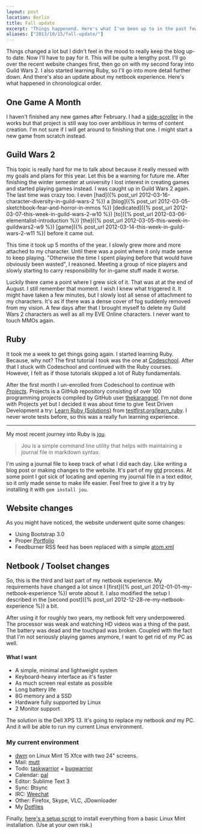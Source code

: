 ```yaml
---
layout: post
location: Berlin
title: Fall update
excerpt: "Things happenend. Here's what I've been up to in the past few months."
aliases: ["2013/10/15/fall-update/"]
---
```


Things changed a lot but I didn't feel in the mood to really keep the blog up-to date. Now I'll have to pay for it. This will be quite a lengthy post. I'll go over the recent website changes first, then go on with my second foray into Guild Wars 2. I also started learning Ruby, so I'll go into more detail further down. And there's also an update about my netbook experience. Here's what happened in chronological order.

## One Game A Month
I haven't finished any new games after February. I had a [side-scroller](https://gitlab.com/phansch/shootingstar/tree/master) in the works but that project is still way too over ambitious in terms of content creation. I'm not sure if I will get around to finishing that one. I might start a new game from scratch instead.

## Guild Wars 2 
This topic is really hard for me to talk about because it really messed with my goals and plans for this year. Let this be a warning for future me. After finishing the winter semester at university I lost interest in creating games and started playing games instead. I was caught up in Guild Wars 2 again. The last time was crazy too. I even [had]({% post_url 2012-03-16-character-diversity-in-guild-wars-2 %}) a [blog]({% post_url 2012-03-05-sketchbook-fear-and-horror-in-mmos %}) [dedicated]({% post_url 2012-03-07-this-week-in-guild-wars-2-w10 %}) [to]({% post_url 2012-03-06-elementalist-introduction %}) [the]({% post_url 2012-03-05-this-week-in-guildwars2-w9 %}) [game]({% post_url 2012-03-14-this-week-in-guild-wars-2-w11 %}) before it came out.

This time it took up 5 months of the year. I slowly grew more and more attached to my character. Until there was a point where it only made sense to keep playing. "Otherwise the time I spent playing before that would have obviously been wasted", I reasoned. Meeting a group of nice players and slowly starting to carry responsibility for in-game stuff made it worse.

Luckily there came a point where I grew sick of it. That was at at the end of August. I still remember that moment. I wish I knew what triggered it. It might have taken a few minutes, but I slowly lost all sense of attachment to my characters. It's as if there was a dense cover of fog suddenly removed from my vision. A few days after that I brought myself to delete my Guild Wars 2 characters as well as all my EVE Online characters. I never want to touch MMOs again.

## Ruby
It took me a week to get things going again. I started learning Ruby. Because, why not? The first tutorial I took was the one at [Codeschool](https://www.codeschool.com/courses/try-ruby). After that I stuck with Codeschool and continued with the Ruby courses. However, I felt as if those tutorials skipped a lot of Ruby fundamentals. 

After the first month I un-enrolled from Codeschool to continue with *[Projects](https://gitlab.com/phansch/100-projects/tree/master)*. Projects is a GitHub repository consisting of over 100 programming projects compiled by GitHub user [thekarangoel](https://github.com/thekarangoel). I'm not done with Projects yet but I decided it was about time to give Test Driven Development a try: [Learn Ruby (Solutions)](https://gitlab.com/phansch/learn_ruby_solutions/tree/master) from [testfirst.org/learn_ruby](http://testfirst.org/learn_ruby). I never wrote tests before, so this was a really fun learning experience. 

---

My most recent journey into Ruby is [jou](https://github.com/phansch/jou).

> Jou is a simple command line utility that helps with maintaining a journal file in markdown syntax.

I'm using a journal file to keep track of what I did each day. Like writing a blog post or making changes to the website. It's part of my [gtd](http://en.wikipedia.org/wiki/Getting_Things_Done) process. At some point I got sick of locating and opening my journal file in a text editor, so it only made sense to make life easier. Feel free to give it a try by installing it with `gem install jou`.

## Website changes

As you might have noticed, the website underwent quite some changes:

 * Using Bootstrap 3.0
 * Proper [Portfolio](http://phansch.net/)
 * Feedburner RSS feed has been replaced with a simple [atom.xml](http://phansch.net/atom.xml)

## Netbook / Toolset changes
So, this is the third and last part of my netbook experience. My requirements have changed a lot since I [first]({% post_url 2012-01-01-my-netbook-experience %}) wrote about it. I also modified the setup I described in the [second post]({% post_url 2012-12-28-re-my-netbook-experience %}) a bit.

After using it for roughly two years, my netbook felt very underpowered. The processor was weak and watching HD videos was a thing of the past. The battery was dead and the touchpad was broken. Coupled with the fact that I'm not seriously playing games anymore, I want to get rid of my PC as well.

#### What I want
  * A simple, minimal and lightweight system
  * Keyboard-heavy interface as it's faster
  * As much screen real estate as possible
  * Long battery life
  * 8G memory and a SSD
  * Hardware fully supported by Linux
  * 2 Monitor support

The solution is the Dell XPS 13. It's going to replace my netbook *and* my PC. And it will be able to run my current Linux environment.

### My current environment

* [dwm](http://dwm.suckless.org/) on Linux Mint 15 Xfce with two 24" screens.
* Mail: [mutt](http://www.mutt.org/)
* Todo: [taskwarrior](http://taskwarrior.org/docs/start.html) + [bugwarrior](https://github.com/ralphbean/bugwarrior)
* Calendar: [pal](http://palcal.sourceforge.net/)
* Editor: Sublime Text 3
* Sync: Btsync
* IRC: [Weechat](http://www.weechat.org/)
* Other: Firefox, Skype, VLC, JDownloader
* My [Dotfiles](https://gitlab.com/phansch/dotfiles/tree/master)

Finally, [here's a setup script](https://gist.github.com/phansch/6990647) to install everything from a basic Linux Mint installation. (Use at your own risk.)

